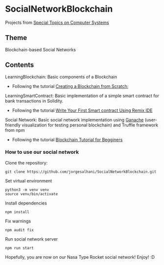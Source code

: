 # SocialNetworkBlockchain
Projects from [Special Topics on Computer Systems](https://uspdigital.usp.br/jupiterweb/obterDisciplina?nomdis=&sgldis=SSC0147)

## Theme
Blockchain-based Social Networks

## Contents
LearningBlockchain: Basic components of a Blockchain 
* Following the tutorial [Creating a Blockchain from Scratch](https://levelup.gitconnected.com/creating-a-blockchain-from-scratch-9a7b123e1f3e);

LearningSmartContract: Basic implementation of a simple smart contract for bank transactions in Solidity. 
* Following the tutorial [Write Your First Smart contract Using Remix IDE](https://betterprogramming.pub/developing-a-smart-contract-by-using-remix-ide-81ff6f44ba2f)

Social Network: Basic social network implementation using [Ganache](https://www.trufflesuite.com/ganache) (user-friendly visualization for testing personal blockchain) and Truffle framework from npm
* Following the tutorial [Blockchain Tutorial for Begginers](https://www.youtube.com/watch?v=0pKDav5wKBQ&ab_channel=DappUniversity)

### How to use our social network

Clone the repository:
```code
git clone https://github.com/jorgesalhani/SocialNetworkBlockchain.git
```

Set virtual environment
~~~code
python3 -m venv venv
source venv/bin/activate
~~~


Install dependencies
~~~code
npm install
~~~

Fix warnings
~~~code
npm audit fix
~~~

Run social network server
~~~code
npm run start
~~~

Hopefully, you are now on our Nasa Type Rocket social network! Enjoy! :D 

